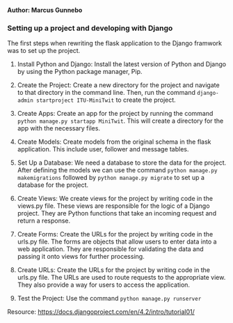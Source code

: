 **Author: Marcus Gunnebo**
### Setting up a project and developing with Django
The first steps when rewriting the flask application to the Django framwork was to set up the project.

1. Install Python and Django: Install the latest version of Python and Django by using the Python package manager, Pip.

2. Create the Project: Create a new directory for the project and navigate to that directory in the command line. Then, run the command `django-admin startproject ITU-MiniTwit` to create the project.

3. Create Apps: Create an app for the project by running the command `python manage.py startapp MiniTwit`. This will create a directory for the app with the necessary files.

4. Create Models: Create models from the original schema in the flask application. This include user, follower and message tables.

5. Set Up a Database: We need a database to store the data for the project. After defining the models we can use the command `python manage.py makemigrations` followed by `python manage.py migrate` to set up a database for the project.

6. Create Views: We create views for the project by writing code in the views.py file. These views are responsible for the logic of a Django project. They are Python functions that take an incoming request and return a response.  

7. Create Forms: Create the URLs for the project by writing code in the urls.py file. The forms are objects that allow users to enter data into a web application. They are responsible for validating the data and passing it onto views for further processing.

8. Create URLs: Create the URLs for the project by writing code in the urls.py file. The URLs are used to route requests to the appropriate view. They also provide a way for users to access the application.

9. Test the Project: Use the command `python manage.py runserver`

Resource: https://docs.djangoproject.com/en/4.2/intro/tutorial01/
